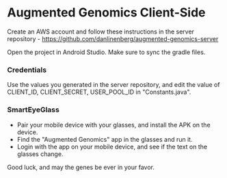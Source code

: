 # Augmented Genomics Client-Side

Create an AWS account and follow these instructions in the server repository -
https://github.com/danlinenberg/augmented-genomics-server

Open the project in Android Studio. Make sure to sync the gradle files.

### Credentials
  Use the values you generated in the server repository, and edit the value of
  CLIENT_ID, CLIENT_SECRET, USER_POOL_ID in "Constants.java".
  
### SmartEyeGlass
  - Pair your mobile device with your glasses, and install the APK on the device.
  - Find the "Augmented Genomics" app in the glasses and run it.
  - Login with the app on your mobile device, and see if the text on the glasses change.


Good luck, and may the genes be ever in your favor.
